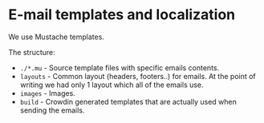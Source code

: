 # E-mail templates and localization

We use Mustache templates.

The structure:

* `./*.mu` - Source template files with specific emails contents.
* `layouts` - Common layout (headers, footers..) for emails. At the point of writing we had only 1 layout which all of the emails use.
* `images` - Images.
* `build` - Crowdin generated templates that are actually used when sending the emails.